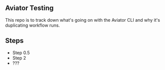 Aviator Testing
---------------

This repo is to track down what's going on with the Aviator CLI and why it's duplicating workflow runs.

Steps
-----

* Step 0.5
* Step 2
* ???
